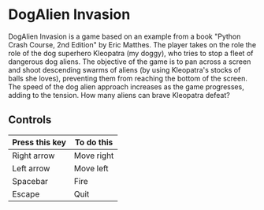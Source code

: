 # DogAlien Invasion
<p align="justify/left/right/center">
DogAlien Invasion is a game based on an example from a book "Python Crash Course, 2nd Edition" by Eric Matthes.
The player takes on the role the role of the dog superhero Kleopatra (my doggy), who tries to stop a fleet of dangerous dog aliens. The objective of the game is to pan across a screen and shoot descending swarms of aliens (by using Kleopatra's stocks of balls she loves), preventing them from reaching the bottom of the screen. The speed of the dog alien approach increases as the game progresses, adding to the tension. How many aliens can brave Kleopatra defeat?
</p>

## Controls

| Press this key | To do this |
| ------ | ------ |
| Right arrow | Move right |
| Left arrow | Move left |
| Spacebar | Fire |
| Escape | Quit |
